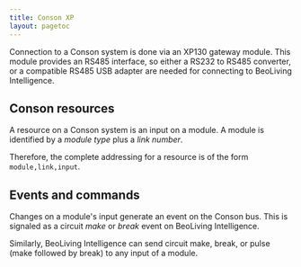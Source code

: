 ```yaml
---
title: Conson XP
layout: pagetoc
---
```


Connection to a Conson system is done via an XP130 gateway module.
This module provides an RS485 interface, so either a RS232 to RS485
converter, or a compatible RS485 USB adapter are needed for connecting
to BeoLiving Intelligence.

Conson resources
----------------

A resource on a Conson system is an input on a module. A module is identified by a *module type* plus a *link number*.

Therefore, the complete addressing for a resource is of the form `module,link,input`.

Events and commands
-------------------

Changes on a module's input generate an event on the Conson bus. This
is signaled as a circuit *make* or *break* event on BeoLiving Intelligence.

Similarly, BeoLiving Intelligence can send circuit make, break, or pulse (make followed by
break) to any input of a module.
